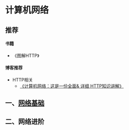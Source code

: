 # 计算机网络

## 推荐

#### 书籍

- 《图解HTTP》

#### 博客推荐

- HTTP相关
  - [《计算机网络：这是一份全面& 详细 HTTP知识讲解》](https://www.jianshu.com/p/a6d086a3997d)

## 一、[网络基础](https://github.com/mCyp/T-KnowledgeHierarchy/blob/master/计算机网络/网络基础.md)

## 二、网络进阶



